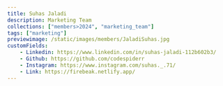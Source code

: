 ```yaml
---
title: Suhas Jaladi
description: Marketing Team
collections: ["members>2024", "marketing_team"]
tags: ["marketing"]
previewimage: /static/images/members/JaladiSuhas.jpg
customFields:
    - Linkedin: https://www.linkedin.com/in/suhas-jaladi-112b602b3/
    - Github: https://github.com/codespiderr
    - Instagram: https://www.instagram.com/suhas._.71/
    - Link: https://firebeak.netlify.app/
---
```

